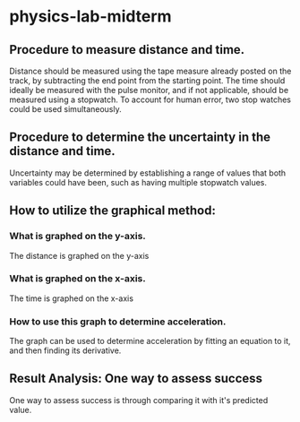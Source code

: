 # physics-lab-midterm

## Procedure to measure distance and time.
Distance should be measured using the tape measure already posted on the track, by subtracting the end point from the starting point. The time should ideally be measured with the pulse monitor, and if not applicable, should be measured using a stopwatch. To account for human error, two stop watches could be used simultaneously.
## Procedure to determine the uncertainty in the distance and time.
Uncertainty may be determined by establishing a range of values that both variables could have been, such as having multiple stopwatch values.
## How to utilize the graphical method:
### What is graphed on the y-axis.
The distance is graphed on the y-axis
### What is graphed on the x-axis.
The time is graphed on the x-axis
### How to use this graph to determine acceleration.
The graph can be used to determine acceleration by fitting an equation to it, and then finding its derivative.
## Result Analysis: One way to assess success
One way to assess success is through comparing it with it's predicted value.
